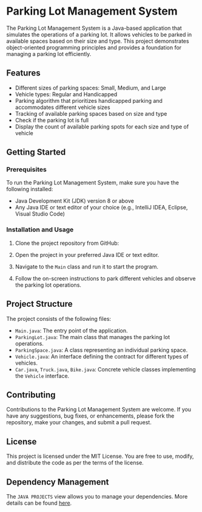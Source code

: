# Parking Lot Management System

The Parking Lot Management System is a Java-based application that simulates the operations of a parking lot. It allows vehicles to be parked in available spaces based on their size and type. This project demonstrates object-oriented programming principles and provides a foundation for managing a parking lot efficiently.

## Features

- Different sizes of parking spaces: Small, Medium, and Large
- Vehicle types: Regular and Handicapped
- Parking algorithm that prioritizes handicapped parking and accommodates different vehicle sizes
- Tracking of available parking spaces based on size and type
- Check if the parking lot is full
- Display the count of available parking spots for each size and type of vehicle

## Getting Started

### Prerequisites

To run the Parking Lot Management System, make sure you have the following installed:

- Java Development Kit (JDK) version 8 or above
- Any Java IDE or text editor of your choice (e.g., IntelliJ IDEA, Eclipse, Visual Studio Code)

### Installation and Usage

1. Clone the project repository from GitHub:

2. Open the project in your preferred Java IDE or text editor.

3. Navigate to the `Main` class and run it to start the program.

4. Follow the on-screen instructions to park different vehicles and observe the parking lot operations.

## Project Structure

The project consists of the following files:

- `Main.java`: The entry point of the application.
- `ParkingLot.java`: The main class that manages the parking lot operations.
- `ParkingSpace.java`: A class representing an individual parking space.
- `Vehicle.java`: An interface defining the contract for different types of vehicles.
- `Car.java`, `Truck.java`, `Bike.java`: Concrete vehicle classes implementing the `Vehicle` interface.

## Contributing

Contributions to the Parking Lot Management System are welcome. If you have any suggestions, bug fixes, or enhancements, please fork the repository, make your changes, and submit a pull request.

## License

This project is licensed under the MIT License. You are free to use, modify, and distribute the code as per the terms of the license.

## Dependency Management

The `JAVA PROJECTS` view allows you to manage your dependencies. More details can be found [here](https://github.com/microsoft/vscode-java-dependency#manage-dependencies).
